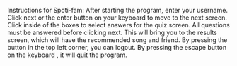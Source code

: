 Instructions for Spoti-fam:
After starting the program, enter your username.
Click next or the enter button on your keyboard to move to the next screen.
Click inside of the boxes to select answers for the quiz screen.
All questions must be answered before clicking next.
This will bring you to the results screen, which will have the recommended song and friend.
By pressing the button in the top left corner, you can logout.
By pressing the escape button on the keyboard , it will quit the program.
